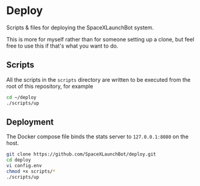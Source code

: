 # Deploy

Scripts & files for deploying the SpaceXLaunchBot system.

This is more for myself rather than for someone setting up a clone, but feel free to
use this if that's what you want to do.

## Scripts

All the scripts in the `scripts` directory are written to be executed from the root of this repository, for example

```bash
cd ~/deploy
./scripts/up
```

## Deployment

The Docker compose file binds the stats server to `127.0.0.1:8080` on the host.

```bash
git clone https://github.com/SpaceXLaunchBot/deploy.git
cd deploy
vi config.env
chmod +x scripts/*
./scripts/up
```

